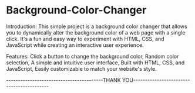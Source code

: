 # Background-Color-Changer

Introduction:
This simple project is a background color changer that allows you to dynamically alter the background color of a web page with a single click. It's a fun and easy way to experiment with HTML, CSS, and JavaScript while creating an interactive user experience.

Features:
Click a button to change the background color,
Random color selection,
A simple and intuitive user interface,
Built with HTML, CSS, and JavaScript,
Easily customizable to match your website's style.

-----------------------------------------THANK YOU------------------------------------------
